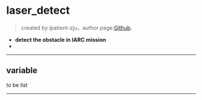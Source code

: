 # laser_detect

>created by ipatient-zju，author page:[Github][1]. 

- **detect the obstacle in IARC mission**
-

-------------------


## variable
to be list


 



---------

[1]: https://github.com/ipatient-zju
